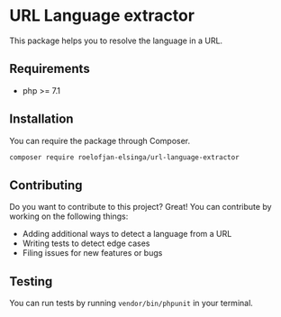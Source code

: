 # URL Language extractor

This package helps you to resolve the language in a URL.

## Requirements
- php >= 7.1

## Installation
You can require the package through Composer.

```bash
composer require roelofjan-elsinga/url-language-extractor
```

## Contributing
Do you want to contribute to this project? Great! You can contribute by working on the following things:
- Adding additional ways to detect a language from a URL
- Writing tests to detect edge cases
- Filing issues for new features or bugs

## Testing
You can run tests by running ``vendor/bin/phpunit`` in your terminal.

